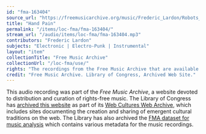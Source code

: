 ```yaml
---
id: "fma-163404"
source_url: "https://freemusicarchive.org/music/Frederic_Lardon/Robots_Feelings/Frederic_Lardon_-_Robots_Feelings_-_01_Hand_Pain"
title: "Hand Pain"
permalink: "/items/loc-fma/fma-163404/"
stream_url: "/audio/items/loc-fma/fma-163404.mp3"
contributors: "Frederic Lardon"
subjects: "Electronic | Electro-Punk | Instrumental"
layout: "item"
collectionTitle: "Free Music Archive"
collectionUrl: "/loc-fma/use/"
rights: "The recordings from the Free Music Archive that are available on Citizen DJ have a CC0 1.0 Universal License (Public Domain Dedication) which means you can copy, modify, distribute and perform the work, even for commercial purposes, all without asking permission."
credit: "Free Music Archive. Library of Congress, Archived Web Site."
---
```


This audio recording was part of the _Free Music Archive_, a website devoted to distribution and curation of rights-free music. The Library of Congress has [archived this website](https://www.loc.gov/item/lcwaN0026492/) as part of its [Web Cultures Web Archive](https://www.loc.gov/collections/web-cultures-web-archive/about-this-collection/), which includes sites documenting the creation and sharing of emergent cultural traditions on the web. The Library has also archived the [FMA dataset for music analysis](https://catalog.loc.gov/vwebv/search?searchCode=LCCN&searchArg=2018655052&searchType=1&permalink=y) which contains various metadata for the music recordings.